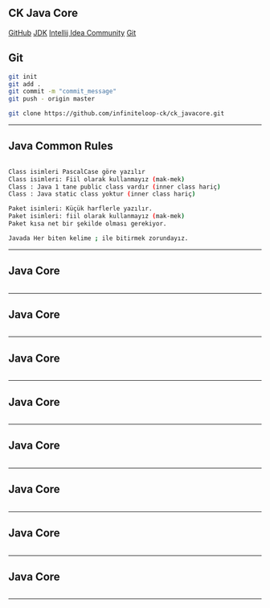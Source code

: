 ## CK Java Core
[GitHub](https://github.com/infiniteloop-ck/ck_javacore.git)
[JDK](https://www.oracle.com/java/technologies/downloads/)
[Intellij Idea Community](https://www.jetbrains.com/idea/download/?section=windows)
[Git](https://git-scm.com/downloads)


## Git
```sh
git init
git add .
git commit -m "commit_message"
git push - origin master

git clone https://github.com/infiniteloop-ck/ck_javacore.git
```
---

## Java Common Rules
```sh

Class isimleri PascalCase göre yazılır
Class isimleri: Fiil olarak kullanmayız (mak-mek)
Class : Java 1 tane public class vardır (inner class hariç)
Class : Java static class yoktur (inner class hariç)

Paket isimleri: Küçük harflerle yazılır.
Paket isimleri: fiil olarak kullanmayız (mak-mek)
Paket kısa net bir şekilde olması gerekiyor.

Javada Her biten kelime ; ile bitirmek zorundayız.
```
---

## Java Core
```sh

```
---

## Java Core
```sh

```
---

## Java Core
```sh

```
---

## Java Core
```sh

```
---

## Java Core
```sh

```
---

## Java Core
```sh

```
---

## Java Core
```sh

```
---

## Java Core
```sh

```
---